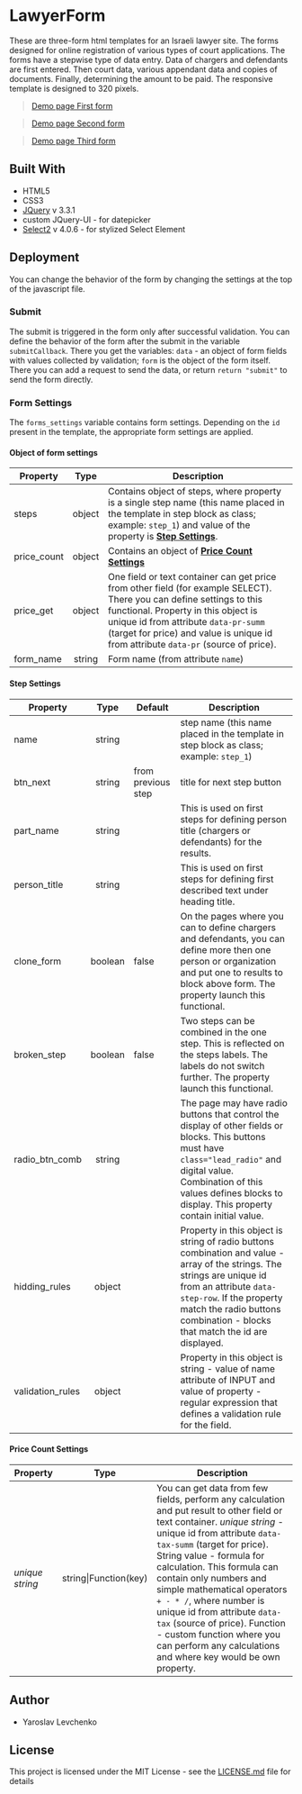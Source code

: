 # LawyerForm

These are three-form html templates for an Israeli lawyer site. The forms designed for online registration of various types of court
applications. The forms have a stepwise type of data entry. Data of chargers and defendants are first entered. Then
court data, various appendant data and copies of documents. Finally, determining the amount to be paid. The responsive template is designed to 320 pixels.

> [Demo page First form](https://yanuas123.github.io/LawyerForm/index1.html)

> [Demo page Second form](https://yanuas123.github.io/LawyerForm/index2.html)

> [Demo page Third form](https://yanuas123.github.io/LawyerForm/index3.html)

## Built With

- HTML5
- CSS3
- [JQuery](https://jquery.com/) v 3.3.1
- custom JQuery-UI - for datepicker
- [Select2](https://select2.org/) v 4.0.6 - for stylized Select Element

## Deployment

You can change the behavior of the form by changing the settings at the top of the javascript file.

### Submit

The submit is triggered in the form only after successful validation. You can define the behavior of the form after the submit in the variable `submitCallback`. There you get the variables: `data` - an object of form fields with values collected by validation; `form` is the object of the form itself. There you can add a request to send the data, or return `return "submit"` to send the form directly.

### Form Settings

The `forms_settings` variable contains form settings. Depending on the `id` present in the template, the appropriate form settings are applied.

#### Object of form settings

| Property | Type  | Description |
| -------- | :---: | ----------- |
| steps | object | Contains object of steps, where property is a single step name (this name placed in the template in step block as class; example: `step_1`) and value of the property is **[Step Settings](#step-settings)**. |
| price_count | object | Contains an object of **[Price Count Settings](#price-count-settings)** |
| price_get | object | One field or text container can get price from other field (for example SELECT). There you can define settings to this functional. Property in this object is unique id from attribute `data-pr-summ` (target for price) and value is unique id from attribute `data-pr` (source of price). |
| form_name | string | Form name (from attribute `name`) |

#### Step Settings

| Property | Type  | Default | Description |
| -------- | :---: | ------- | ----------- |
| name | string |  | step name (this name placed in the template in step block as class; example: `step_1`) |
| btn_next | string | from previous step | title for next step button |
| part_name | string |  | This is used on first steps for defining person title (chargers or defendants) for the results. |
| person_title | string |  | This is used on first steps for defining first described text under heading title. |
| clone_form | boolean | false | On the pages where you can to define chargers and defendants, you can define more then one person or organization and put one to results to block above form. The property launch this functional. |
| broken_step | boolean | false | Two steps can be combined in the one step. This is reflected on the steps labels. The labels do not switch further. The property launch this functional. |
| radio_btn_comb | string |  | The page may have radio buttons that control the display of other fields or blocks. This buttons must have `class="lead_radio"` and digital value. Combination of this values defines blocks to display. This property contain initial value. |
| hidding_rules | object |  | Property in this object is string of radio buttons combination and value - array of the strings. The strings are unique id from an attribute `data-step-row`. If the property match the radio buttons combination - blocks that match the id are displayed. |
| validation_rules | object |  | Property in this object is string - value of name attribute of INPUT and value of property - regular expression that defines a validation rule for the field. |

#### Price Count Settings

| Property | Type  | Description |
| -------- | :---: | ----------- |
| *unique string* | string\|Function(key) | You can get data from few fields, perform any calculation and put result to other field or text container. *unique string* - unique id from attribute `data-tax-summ` (target for price). String value - formula for calculation. This formula can contain only numbers and simple mathematical operators `+ - * /`, where number is unique id from attribute `data-tax` (source of price). Function - custom function where you can perform any calculations and where key would be own property. |

## Author

- Yaroslav Levchenko

## License

This project is licensed under the MIT License - see the [LICENSE.md](License.md) file for details
